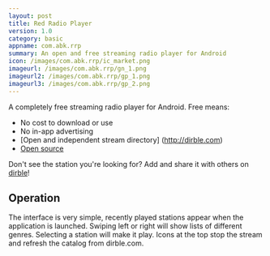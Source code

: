 ```yaml
---
layout: post
title: Red Radio Player
version: 1.0
category: basic
appname: com.abk.rrp
summary: An open and free streaming radio player for Android
icon: /images/com.abk.rrp/ic_market.png
imageurl: /images/com.abk.rrp/gn_1.png
imageurl2: /images/com.abk.rrp/gp_1.png
imageurl3: /images/com.abk.rrp/gp_2.png
--- 
```


A completely free streaming radio player for Android. Free means:

- No cost to download or use
- No in-app advertising
- [Open and independent stream directory] (http://dirble.com)
- [Open source](https://github.com/kgilmer/com.abk.rrp)

Don't see the station you're looking for? Add and share it with others on [dirble](http://dirble.com)!

## Operation

The interface is very simple, recently played stations appear when the application is launched. Swiping left or right will show lists of different genres. Selecting a station will make it play. Icons at the top stop the stream and refresh the catalog from dirble.com.
